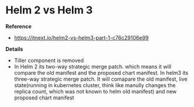 # Helm 2 vs Helm 3
**Reference**
* https://itnext.io/helm2-vs-helm3-part-1-c76c29106e99

**Details**
* Tiller component is removed
* In Helm 2 its two-way strategic merge patch. which means it will compare the old manifest and the proposed chart manifest. In helm3 its three-way strategic merge patch.
It will comapare the old manifest, live state(running in kubernetes cluster, think like manully changes the replica count, which was not known to helm old manifest) and
new proposed chart manifest
